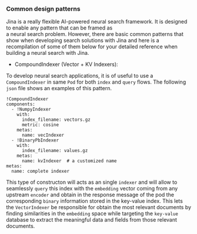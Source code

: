 ### Common design patterns
Jina is a really flexible AI-powered neural search framework. It is designed to enable any pattern that can be framed as  
a neural search problem.
However, there are basic common patterns that show when developing search solutions with Jina and here is a recompilation of some of them below for your detailed reference when building a neural search with Jina.


- CompoundIndexer (Vector + KV Indexers):

To develop neural search applications, it is of useful to use a `CompoundIndexer` in same `Pod` for both `index` and `query` flows.
The following `json` file shows an examples of this pattern.

```
!CompoundIndexer
components:
  - !NumpyIndexer
    with:
      index_filename: vectors.gz
      metric: cosine
    metas:
      name: vecIndexer
  - !BinaryPbIndexer
    with:
      index_filename: values.gz
    metas:
      name: kvIndexer  # a customized name
metas:
  name: complete indexer
```

This type of constructon will acts as an single `indexer` and will allow to seamlessly `query` this index with the `embedding` vector coming
from any upstream `encoder` and obtain in the response message of the pod the corresponding `binary` information stored in
the key-value index. This lets the `VectorIndexer` be responsible for obtain the most relevant documents by finding similarities
in the `embedding` space while targeting the `key-value` database to extract the meaningful data and fields from those relevant documents.

